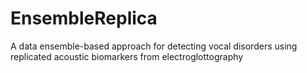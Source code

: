 # EnsembleReplica
A data ensemble-based approach for detecting vocal disorders using replicated acoustic biomarkers from electroglottography
